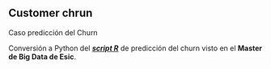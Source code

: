 ## Customer chrun
Caso predicción del Churn

Conversión a Python del <i><b><a href="https://rpubs.com/tomasmaria/511566">script R</a></b></i> de predicción del churn visto en el <b>Master de Big Data de Esic</b>.


